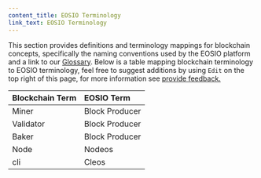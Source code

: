 ```yaml
---
content_title: EOSIO Terminology
link_text: EOSIO Terminology
---
```


This section provides definitions and terminology mappings for blockchain concepts, specifically the naming conventions used by the EOSIO platform and a link to our [Glossary](../glossary). Below is a table mapping blockchain terminology to EOSIO terminology, feel free to suggest additions by using `Edit` on the top right of this page, for more information see [provide feedback.](../50_provide-feedback)  

| Blockchain Term	| 	EOSIO Term	 |
| :---				|:---			 |
| Miner				| Block Producer |
| Validator			| Block Producer |
| Baker				| Block Producer |
| Node				| Nodeos		 |
| cli				| Cleos			 |
